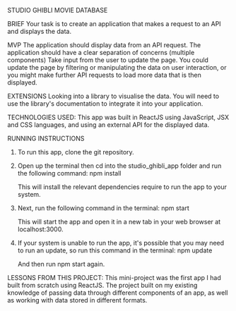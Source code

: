 STUDIO GHIBLI MOVIE DATABASE

BRIEF
Your task is to create an application that makes a request to an API and displays the data.

MVP
The application should display data from an API request.
The application should have a clear separation of concerns (multiple components)
Take input from the user to update the page. You could update the page by filtering or manipulating the data on user interaction, or you might make further API requests to load more data that is then displayed.

EXTENSIONS
Looking into a library to visualise the data.
You will need to use the library's documentation to integrate it into your application.

TECHNOLOGIES USED:
This app was built in ReactJS using JavaScript, JSX and CSS languages, and using an external API for the displayed data.

RUNNING INSTRUCTIONS
1. To run this app, clone the git repository.

2. Open up the terminal then cd into the studio_ghibli_app folder and run the following command:
      npm install

   This will install the relevant dependencies require to run the app to your system.

3. Next, run the following command in the terminal:
      npm start
   
   This will start the app and open it in a new tab in your web browser at localhost:3000.

4. If your system is unable to run the app, it's possible that you may need to run an update, so run this command in the terminal:
      npm update

   And then run npm start again.

LESSONS FROM THIS PROJECT:
This mini-project was the first app I had built from scratch using ReactJS. The project built on my existing knowledge of passing data through different components of an app, as well as working with data stored in different formats.
